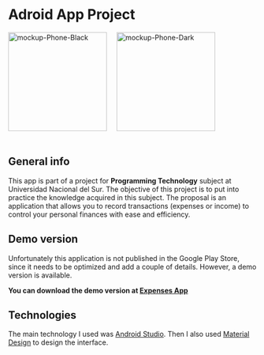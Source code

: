 # Adroid App Project

<div>
<a href="https://postimg.cc/LgDRLCvN" target="_blank"><img style="width:200px; margin-right:1rem" src="https://i.postimg.cc/4nkdCjck/mockup-Phone-Black.png" alt="mockup-Phone-Black"/></a>
<a href="https://postimg.cc/XXbCKrQC" target="_blank"><img style="width:200px" src="https://i.postimg.cc/QNBJ3570/mockup-Phone-Dark.png" alt="mockup-Phone-Dark"/></a><br/><br/>
</div>

## General info
This app is part of a project for **Programming Technology** subject at Universidad Nacional del Sur.
The objective of this project is to put into practice the knowledge acquired in this subject.
The proposal is an application that allows you to record transactions (expenses or income) to control your personal finances with ease and efficiency.

## Demo version
Unfortunately this application is not published in the Google Play Store, since it needs to be optimized and add a couple of details. However, a demo version is available.

**You can download the demo version at [Expenses App](https://drive.google.com/file/d/17dgRZNjiGMZjRo9LVwWUfJt-XWlTr5kx/view?usp=sharing)**

## Technologies
The main technology I used was [Android Studio](https://developer.android.com/studio). Then I also used [Material Design](https://material.io/) to design the interface.